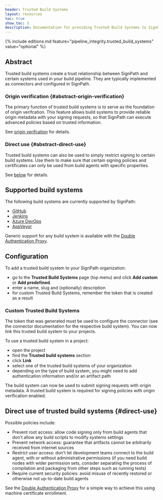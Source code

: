 ```yaml
---
header: Trusted Build Systems
layout: resources
toc: true
show_toc: 3
description: Documentation for providing Trusted Build Systems to SignPath
---
```


{% include editions.md feature="pipeline_integrity.trusted_build_systems" value="optional" %}

## Abstract

Trusted build systems create a trust relationship between SignPath and certain systems used in your build pipeline. They are typically implemented as connectors and configured in SignPath. 

### Origin verification {#abstract-origin-verification}

The primary function of trusted build systems is to serve as the foundation of origin verifcation. This feature allows build systems to provide reliable origin metadata with your signing requests, so that SignPath can execute advanced policies based on trusted information. 

See [origin verifcation](/documentation/origin-verification) for details.

### Direct use {#abstract-direct-use}

Trusted build systems can also be used to simply restrict signing to certain build systems. Use them to make sure that certain signing policies and certificates can only be used from build agents with specific properties.

See [below](#direct-use) for details.

## Supported build systems

The following build systems are currently supported by SignPath:

* [GitHub](/documentation/trusted-build-systems/github)
* [Jenkins](/documentation/trusted-build-systems/jenkins)
* [Azure DevOps](/documentation/trusted-build-systems/azure-devops)
* [AppVeyor](/documentation/trusted-build-systems/appveyor)

Generic support for any build system is available with the [Double Authentication Proxy](/documentation/trusted-build-systems/double-authentication-proxy).

## Configuration

To add a trusted build system to your SignPath organization:
* go to the **Trusted Build Systems** page (top menu) and click **Add custom** or **Add predefined**.
* enter a name, slug and (optionally) description
* for _custom_ Trusted Build Systems, remember the token that is created as a result

### Custom Trusted Build Systems

The token that was generated must be used to configure the connector (see the connector documentation for the respective build system). You can now link this trusted build system to your projects.

To use a trusted build system in a project:
* open the project
* find the **Trusted build systems** section
* click **Link**
* select one of the trusted build systems of your organization
* depending on the type of build system, you might need to add authentication information and/or an artifact path

The build system can now be used to submit signing requests with origin metadata. A trusted build system is required for signing policies with origin verification enabled.

## Direct use of trusted build systems {#direct-use}

Possible policies include:

* Prevent root access: allow code signing only from build agents that don't allow any build scripts to modify systems settings
* Prevent network access: guarantee that artifacts cannot be arbitrarily received from internet sources
* Restrict user access: don't let development teams connect to the build agent, with or without administrative permissions (if you need build nodes with wider permission sets, consider separating the process of compilation and packaging from other steps such as running tests)
* Require current security policies: avoid misuse of recently restored or otherwise not up-to-date build agents

See the [Double Authentication Proxy](/documentation/trusted-build-systems/double-authentication-proxy) for a simple way to achieve this using machine certificate enrollment. 
